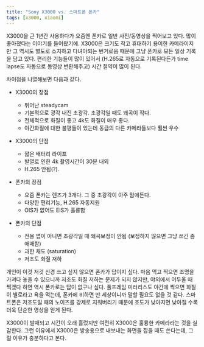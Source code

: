 ```yaml
---
title: "Sony X3000 vs. 스마트폰 폰카"
tags: [x3000, xiaomi]
---
```


X3000을 근 1년간 사용하다가 요즘엔 폰카로 일반 사진/동영상을 찍어보고 있다. 많이 좋아졌다는 이야기를 들어왔기에. X3000은 크기도 작고 휴대하기 용이한 카메라이지만 그 역시도 별도로 소지하고 다녀야되는 번거로움 때문에 그냥 폰카로 모든 일상 기록을 담고 있다. 편리한 기능들이 많이 있어서 (H.265로 자동으로 기록된다든가 time lapse도 자동으로 동영상 변환해주고) 시간 절약이 많이 된다.

차이점을 나열해보면 다음과 같다.

- X3000의 장점
  - 뛰어난 steadycam
  - 기본적으로 광각 내진 초광각. 초광각일 때도 왜곡이 작다.
  - 전체적으로 화질이 좋고 4k도 화질이 매우 좋다.
  - 야간화질에 대한 불평들이 있는데 동급의 다른 카메라들보다 훨씬 우수
- X3000의 단점
  - 짧은 배터리 라이프
  - 발열로 인한 4k 촬영시간이 30분 내외
  - H.265 안됨(?).

- 폰카의 장점
  - 요즘 폰카는 렌즈가 3개다. 그 중 초광각이 아주 맘에든다.
  - 다양한 편리기능, H.265 자동지원
  - OIS가 없어도 EIS가 훌륭함
- 폰카의 단점
  - 전용 앱이 아니면 초광각일 때 왜곡보정이 안됨 (보정하지 않으면 그냥 쓰긴 좀 애매함)
  - 과한 채도 (saturation)
  - 저조도 화질 저하

개인이 이것 저것 신경 쓰고 싶지 않으면 폰카가 답이지 싶다. 마음 먹고 찍으면 조명을 가져다 놓을 수 있으니까 저조도 화질 저하는 문제가 되지 않지만, 야외에서 어두울 때 찍겠다 하면 역시 폰카로는 답이 없구나 싶다. 풀프레임 미러리스도 야간에 찍으면 화질이 별로라고 욕을 먹는데, 폰카에 비하면 딴 세상이니까 말할 필요도 없을 것 같다. 스마트폰은 저조도일 때의 노이즈를 강제로 지워버리기 때문에 조도가 낮아지면 낮아질 수록 더욱 단순한 영상을 얻게 된다. 

X3000이 발매되고 시간이 오래 흘렀지만 여전히 X3000은 훌륭한 카메라라는 것을 실감한다. 그런 이유에서 X3000은 방송용으로 내보내는 화면을 잡을 때도 쓴다는데, 그럴 이유가 충분하다고 본다. 
